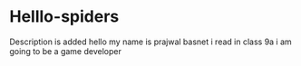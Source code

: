 # Helllo-spiders
Description is added
hello my name is prajwal basnet i read in class 9a i am going to be a game developer 

